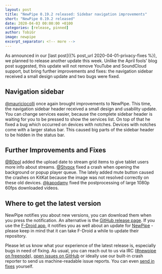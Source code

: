 ```yaml
---
layout: post
title: "NewPipe 0.19.2 released: Sidebar navigation improvements"
short: "NewPipe 0.19.2 released"
date: 2020-04-03 00:00:00 +0100
categories: [release, pinned]
author: TobiGr
image: newpipe
excerpt_separator: <!-- more -->
---
```


As announced in our [last post]({% post_url 2020-04-01-privacy-fixes %}), we planned to release another update this week. Unlike the April fools' blog post suggested, this update will not remove YouTube and SoundCloud support, but bring further improvements and fixes: the navigation sidebar received a small design update and two bugs were fixed.

<!-- more -->

## Navigation sidebar

[@mauriciocolli](https://github.com/mauriciocolli) once again brought improvements to NewPipe. This time, the navigation sidebar header received a small design and usability update. You can change services easier, because the complete sidebar header is waiting for you to be pressed to show the services list. On top of that he fixed a bug which occurred on devices with notches. Devices with notches come with a larger status bar. This caused big parts of the sidebar header to be hidden in the status bar.

## Further Improvements and Fixes

[@B0pol](https://github.com/B0pol) added the upload date to stream grid items to give tablet users more info about streams. [@Stypox](https://github.com/stypox) fixed a crash when opening the background or popup player queue. The lately added mute button caused the crashes on KitKat because the image was not resolved correctly on these old devices. [@kapodamy](https://github.com/kapodamy) fixed the postprocessing of large 1080p 60fps downloaded videos.

## Where to get the latest version

NewPipe notifies you about new versions, you can download them when you press the notification. An alternative is the [GitHub release page](https://github.com/TeamNewPipe/NewPipe/releases). If you use the [F-Droid app](https://f-droid.org/), it notifies you as well about an update for [NewPipe](https://f-droid.org/packages/org.schabi.newpipe/) - please keep in mind that it can take F-Droid a while to update their repository.

Please let us know what your experience of the latest release is, especially bugs in need of fixing. As usual, you can reach out to us via IRC ([#newpipe on freenode](https://webchat.freenode.net/?channels=newpipe)), [open issues on GitHub](https://github.com/TeamNewPipe/NewPipe/issues/new) or ideally use our built-in crash reporter to send us machine-readable issue reports. You can even [send in fixes](https://github.com/TeamNewPipe/NewPipe/blob/dev/.github/CONTRIBUTING.md#bug-fixing) yourself.

